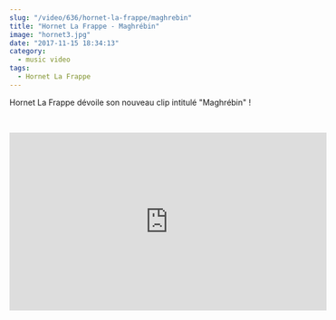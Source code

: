 ```yaml
--- 
slug: "/video/636/hornet-la-frappe/maghrebin"
title: "Hornet La Frappe - Maghrébin"
image: "hornet3.jpg"
date: "2017-11-15 18:34:13"
category:
  - music video
tags:
  - Hornet La Frappe
---
```

<p>Hornet La Frappe dévoile son nouveau clip intitulé "Maghrébin" !</p><br/><p><iframe width="560" height="315" src="https://www.youtube.com/embed/ExvIThM_iPg" frameborder="0" allowfullscreen></iframe></p>